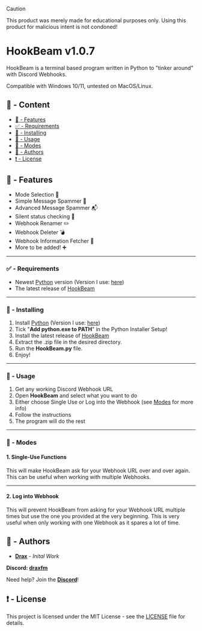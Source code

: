 > [!CAUTION]
> This product was merely made for educational purposes only. Using this product for malicious intent is not condoned!

# HookBeam v1.0.7

HookBeam is a terminal based program written in Python to "tinker around" with Discord Webhooks.

Compatible with Windows 10/11, untested on MacOS/Linux.

## :large_blue_circle: - Content
- [:100: - Features](#features)
- [:white_check_mark: - Requirements](#requirements)
- [:hammer: - Installing](#installing)
- [:toolbox: - Usage](#usage)
- [:link: - Modes](#modes)
- [:wave: - Authors](#authors)
- [:exclamation: - License](#license)

## <a id="features"></a> :100: - Features

- Mode Selection :link:
- Simple Message Spammer :incoming_envelope:
- Advanced Message Spammer :mailbox_with_mail:
- Silent status checking :syringe:
- Webhook Renamer :pencil2:
- Webhook Deleter :bomb:
- Webhook Information Fetcher :key:
- More to be added! :heavy_plus_sign:

---

### <a id="requirements"></a> :white_check_mark: - Requirements

* Newest [Python](https://www.python.org) version (Version I use: [here](https://www.python.org/ftp/python/3.12.2/python-3.12.2-amd64.exe))
* The latest release of [HookBeam](https://github.com/DraxFM/HookBeam/releases/latest/download/HookBeam.zip)

---

### <a id="installing"></a> :hammer: - Installing

1. Install [Python](https://www.python.org) (Version I use: [here](https://www.python.org/ftp/python/3.12.2/python-3.12.2-amd64.exe))
2. Tick "**Add python.exe to PATH**" in the Python Installer Setup!
3. Install the latest release of [HookBeam](https://github.com/DraxFM/HookBeam/releases/latest/download/HookBeam.zip)
4. Extract the .zip file in the desired directory.
5. Run the **HookBeam.py** file.
6. Enjoy!

---

### <a id="usage"></a> :toolbox: - Usage

1. Get any working Discord Webhook URL
2. Open **HookBeam** and select what you want to do
3. Either choose Single Use or Log into the Webhook (see [Modes](#modes) for more info)
4. Follow the instructions
5. The program will do the rest

---

### <a id="modes"></a> :link: - Modes
#### 1. Single-Use Functions
This will make HookBeam ask for your Webhook URL over and over again. This can be useful when working with multiple Webhooks.

---

#### 2. Log into Webhook
This will prevent HookBeam from asking for your Webhook URL multiple times but use the one you provided at the very beginning. This is very useful when only working with one Webhook as it spares a lot of time.


## <a id="authors"></a> :wave: - Authors

* [**Drax**](https://github.com/DraxFM) - *Inital Work*

**Discord: [draxfm](https://discord.com/users/654343206275907585)**

Need help? Join the [**Discord**](https://discord.gg/sEXECdC3Et)!

## <a id="license"></a> :exclamation: - License

This project is licensed under the MIT License - see the [LICENSE](LICENSE) file for details.
